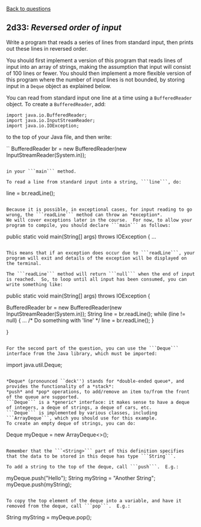 [Back to questions](../README.md)

## 2d33: *Reversed order of input*

Write a program that reads a series of lines from standard input,
then prints out these lines in reversed order.

You should first implement a version of this program that reads lines of input into an array of strings,
making the assumption that input will consist of 100 lines or fewer.  You should then implement a more flexible
version of this program where the number of input lines is not bounded, by storing input in a ```Deque``` object
as explained below.

You can read from standard input one line at a time using a ```BufferedReader``` object.  To create a ```BufferedReader```, add:

```
import java.io.BufferedReader;
import java.io.InputStreamReader;
import java.io.IOException;
```

to the top of your Java file, and then write:

``
BufferedReader br = new BufferedReader(new InputStreamReader(System.in));
```

in your ```main``` method.

To read a line from standard input into a string, ```line```, do:

```
line = br.readLine();
```

Because it is possible, in exceptional cases, for input reading to go wrong, the ```readLine``` method can throw an *exception*.
We will cover exceptions later in the course.  For now, to allow your program to compile, you should declare ```main``` as follows:

```
public static void main(String[] args) throws IOException { ...
```

This means that if an exception does occur due to ```readLine```, your program will exit and details of the exception will be displayed on the terminal.

The ```readLine``` method will return ```null``` when the end of input is reached.  So, to loop until all input has been consumed, you can
write something like:

```
public static void main(String[] args) throws IOException {

  BufferedReader br = new BufferedReader(new InputStreamReader(System.in));
  String line = br.readLine();
  while (line != null) {
    ... /* Do something with 'line' */
    line = br.readLine();
  }

}
```

For the second part of the question, you can use the ```Deque``` interface from the Java library, which must be imported:

```
import java.util.Deque;
```

*Deque* (pronounced ``deck'') stands for *double-ended queue*, and provides the functionality of a *stack*:
*push* and *pop* operations, to add/remove an item to/from the front of the queue are supported.
```Deque``` is a *generic* interface: it makes sense to have a deque of integers, a deque of strings, a deque of cars, etc.
```Deque``` is implemented by various classes, including ```ArrayDeque```, which you should use for this example.
To create an empty deque of strings, you can do:

```
Deque<String> myDeque = new ArrayDeque<>();
```

Remember that the ```<String>``` part of this definition specifies that the data to be stored in this deque has type ```String```.

To add a string to the top of the deque, call ```push```.  E.g.:

```
myDeque.push("Hello");
String myString = "Another String";
myDeque.push(myString);
```

To copy the top element of the deque into a variable, and have it removed from the deque, call ```pop```.  E.g.:

```
String myString = myDeque.pop();
```
